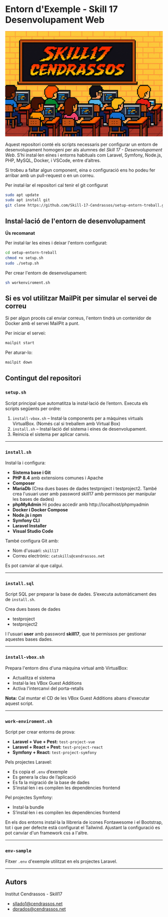 # Entorn d'Exemple - Skill 17 Desenvolupament Web

![Skill 17 Cendrassos](./images/banner.png)

Aquest repositori conté els scripts necessaris per configurar un entorn de desenvolupament homogeni per als alumnes del *Skill 17 - Desenvolupament Web*. S’hi instal·len eines i entorns habituals com Laravel, Symfony, Node.js, PHP, MySQL, Docker, i VSCode, entre d’altres.

Si trobeu a faltar algun component, eina o configuració ens ho podeu fer arribar amb un pull-request o en un correu.

Per instal·lar el repositori cal tenir el git configurat

```bash
sudo apt update
sudo apt install git
git clone https://github.com/Skill-17-Cendrassos/setup-entorn-treball.git
```

## Instal·lació de l'entorn de desenvolupament

**Ús recomanat**

Per instal·lar les eines i deixar l'entorn configurat:

```bash
cd setup-entorn-treball
chmod +x setup.sh
sudo ./setup.sh
```

Per crear l'entorn de desenvolupament:

```bash
sh workenviroment.sh
```

## Si es vol utilitzar MailPit per simular el servei de correu

Si per algun procés cal enviar correus, l'entorn tindrà un contenidor de Docker amb el servei MailPit a punt.

Per iniciar el servei: 

```bash
mailpit start
```

Per aturar-lo:
```bash
mailpit down
```

## Contingut del repositori

### `setup.sh`
Script principal que automatitza la instal·lació de l’entorn. Executa els scripts següents per ordre:

1. `install-vbox.sh` – Instal·la components per a màquines virtuals VirtualBox. (Només cal si treballem amb Virtual Box)
2. `install.sh` – Instal·lació del sistema i eines de desenvolupament.
3. Reinicia el sistema per aplicar canvis.

---

### `install.sh`
Instal·la i configura:

- **Sistema base i Git**
- **PHP 8.4** amb extensions comunes i Apache
- **Composer**
- **MariaDb** (Crea dues bases de dades testproject i testproject2. També crea l'usuari user amb password skill17 amb permissos per manipular les bases de dades)
- **phpMyAdmin**  Hi podeu accedir amb http://localhost/phpmyadmin
- **Docker i Docker Compose**
- **Node.js i npm**
- **Symfony CLI**
- **Laravel Installer**
- **Visual Studio Code**

També configura Git amb:
- Nom d'usuari: `skill17`
- Correu electrònic: `catskills@cendrassos.net`

Es pot canviar al que calgui.

---

### `install.sql`
Script SQL per preparar la base de dades. S’executa automàticament des de `install.sh`.

Crea dues bases de dades

- testproject
- testproject2

I l'usuari **user** amb password **skill17**, que té permissos per gestionar aquestes bases dades.

---

### `install-vbox.sh`
Prepara l'entorn dins d'una màquina virtual amb VirtualBox:

- Actualitza el sistema
- Instal·la les VBox Guest Additions
- Activa l'intercanvi del porta-retalls

**Nota:** Cal muntar el CD de les VBox Guest Additions abans d'executar aquest script.

---

### `work-enviroment.sh`
Script per crear entorns de prova:

- **Laravel + Vue + Pest:** `test-project-vue`
- **Laravel + React + Pest:** `test-project-react`
- **Symfony + React:** `test-project-symfony`

Pels projectes Laravel:

- Es copia el `.env` d’exemple
- Es genera la clau de l’aplicació
- Es fa la migració de la base de dades
- S’instal·len i es compilen les dependències frontend

Pel projectes Symfony:

- Instal·la bundle
- S’instal·len i es compilen les dependències frontend

En els dos entorns instal·la la llibreria de icones Fontawesome i el Bootstrap, tot i que per defecte està configurat el Tailwind. Ajustant la configuració es pot canviar d'un framework css a l'altre.

---

### `env-sample`
Fitxer `.env` d'exemple utilitzat en els projectes Laravel.

---


## Autors

Institut Cendrassos - Skill17  
- [sllado1@cendrassos.net](mailto:sllado1@cendrassos.net)
- [dprados@cendrassos.net](mailto:dprados@cendrassos.net)
